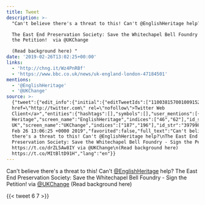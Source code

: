 ```yaml
---
title: Tweet
description: >-
  "Can't believe there's a threat to this! Can't @EnglishHeritage help?

  The East End Preservation Society: Save the Whitechapel Bell Foundry - Sign
  the Petition!  via @UKChange

  (Read background here) "
date: '2019-02-26T13:02:25+00:00'
links:
  - 'http://chng.it/Wz4PnRBf'
  - 'https://www.bbc.co.uk/news/uk-england-london-47184501'
mentions:
  - '@EnglishHeritage'
  - '@UKChange'
source: >-
  {"tweet":{"edit_info":{"initial":{"editTweetIds":["1100381570010091522"],"editableUntil":"2019-02-26T14:06:25.048Z","editsRemaining":"5","isEditEligible":true}},"retweeted":false,"source":"<a
  href=\"http://twitter.com\" rel=\"nofollow\">Twitter Web
  Client</a>","entities":{"hashtags":[],"symbols":[],"user_mentions":[{"name":"English
  Heritage","screen_name":"EnglishHeritage","indices":["46","62"],"id_str":"3115678678","id":"3115678678"},{"name":"Change.org
  UK","screen_name":"UKChange","indices":["187","196"],"id_str":"397998902","id":"397998902"}],"urls":[{"url":"https://t.co/drZL5Aw8IY","expanded_url":"http://chng.it/Wz4PnRBf","display_url":"chng.it/Wz4PnRBf","indices":["159","182"]},{"url":"https://t.co/MItBltD91H","expanded_url":"https://www.bbc.co.uk/news/uk-england-london-47184501","display_url":"bbc.co.uk/news/uk-englan…","indices":["220","243"]}]},"display_text_range":["0","243"],"favorite_count":"6","id_str":"1100381570010091522","truncated":false,"retweet_count":"7","id":"1100381570010091522","possibly_sensitive":false,"created_at":"Tue
  Feb 26 13:06:25 +0000 2019","favorited":false,"full_text":"Can't believe
  there's a threat to this! Can't @EnglishHeritage help?\nThe East End
  Preservation Society: Save the Whitechapel Bell Foundry - Sign the Petition!
  https://t.co/drZL5Aw8IY via @UKChange\n(Read background here)
  https://t.co/MItBltD91H","lang":"en"}}
---
```

Can't believe there's a threat to this! Can't [@EnglishHeritage](https://twitter.com/@EnglishHeritage) help?
The East End Preservation Society: Save the Whitechapel Bell Foundry - Sign the Petition!  via [@UKChange](https://twitter.com/@UKChange)
(Read background here) 
    
{{< tweet 6 7 >}}
    
